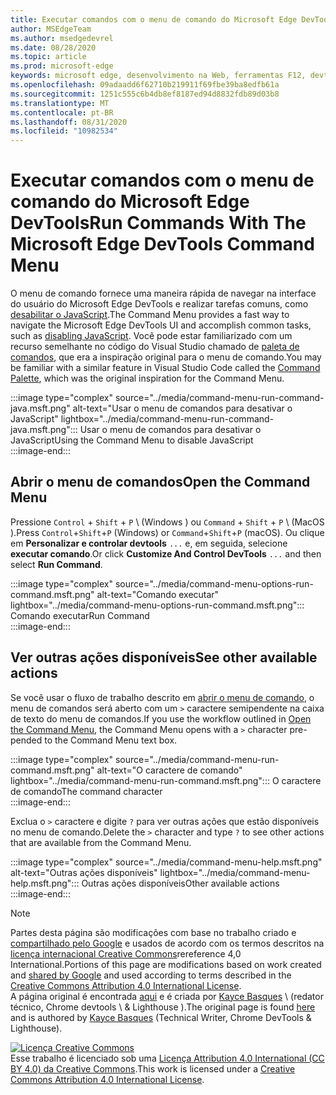```yaml
---
title: Executar comandos com o menu de comando do Microsoft Edge DevTools
author: MSEdgeTeam
ms.author: msedgedevrel
ms.date: 08/28/2020
ms.topic: article
ms.prod: microsoft-edge
keywords: microsoft edge, desenvolvimento na Web, ferramentas F12, devtools
ms.openlocfilehash: 09adaadd6f62710b219911f69fbe39ba8edfb61a
ms.sourcegitcommit: 1251c555c6b4db8ef8187ed94d8832fdb89d03b8
ms.translationtype: MT
ms.contentlocale: pt-BR
ms.lasthandoff: 08/31/2020
ms.locfileid: "10982534"
---
```

<!-- Copyright Kayce Basques 

   Licensed under the Apache License, Version 2.0 (the "License");
   you may not use this file except in compliance with the License.
   You may obtain a copy of the License at

       https://www.apache.org/licenses/LICENSE-2.0

   Unless required by applicable law or agreed to in writing, software
   distributed under the License is distributed on an "AS IS" BASIS,
   WITHOUT WARRANTIES OR CONDITIONS OF ANY KIND, either express or implied.
   See the License for the specific language governing permissions and
   limitations under the License.  -->  





# <span data-ttu-id="5c72c-103">Executar comandos com o menu de comando do Microsoft Edge DevTools</span><span class="sxs-lookup"><span data-stu-id="5c72c-103">Run Commands With The Microsoft Edge DevTools Command Menu</span></span>   

  

<span data-ttu-id="5c72c-104">O menu de comando fornece uma maneira rápida de navegar na interface do usuário do Microsoft Edge DevTools e realizar tarefas comuns, como [desabilitar o JavaScript][JavascriptDisable].</span><span class="sxs-lookup"><span data-stu-id="5c72c-104">The Command Menu provides a fast way to navigate the Microsoft Edge DevTools UI and accomplish common tasks, such as [disabling JavaScript][JavascriptDisable].</span></span>  <span data-ttu-id="5c72c-105">Você pode estar familiarizado com um recurso semelhante no código do Visual Studio chamado de [paleta de comandos][VisualStudioCodeUICommandPalette], que era a inspiração original para o menu de comando.</span><span class="sxs-lookup"><span data-stu-id="5c72c-105">You may be familiar with a similar feature in Visual Studio Code called the [Command Palette][VisualStudioCodeUICommandPalette], which was the original inspiration for the Command Menu.</span></span>  

:::image type="complex" source="../media/command-menu-run-command-java.msft.png" alt-text="Usar o menu de comandos para desativar o JavaScript" lightbox="../media/command-menu-run-command-java.msft.png":::
   <span data-ttu-id="5c72c-107">Usar o menu de comandos para desativar o JavaScript</span><span class="sxs-lookup"><span data-stu-id="5c72c-107">Using the Command Menu to disable JavaScript</span></span>  
:::image-end:::  

## <span data-ttu-id="5c72c-108">Abrir o menu de comandos</span><span class="sxs-lookup"><span data-stu-id="5c72c-108">Open the Command Menu</span></span>   

<span data-ttu-id="5c72c-109">Pressione `Control` + `Shift` + `P` \ (Windows \) ou `Command` + `Shift` + `P` \ (MacOS \).</span><span class="sxs-lookup"><span data-stu-id="5c72c-109">Press `Control`+`Shift`+`P` \(Windows\) or `Command`+`Shift`+`P` \(macOS\).</span></span> <span data-ttu-id="5c72c-110">Ou clique em **Personalizar e controlar devtools** `...` e, em seguida, selecione **executar comando**.</span><span class="sxs-lookup"><span data-stu-id="5c72c-110">Or click **Customize And Control DevTools** `...` and then select **Run Command**.</span></span>  

:::image type="complex" source="../media/command-menu-options-run-command.msft.png" alt-text="Comando executar" lightbox="../media/command-menu-options-run-command.msft.png":::
   <span data-ttu-id="5c72c-112">Comando executar</span><span class="sxs-lookup"><span data-stu-id="5c72c-112">Run Command</span></span>  
:::image-end:::  

## <span data-ttu-id="5c72c-113">Ver outras ações disponíveis</span><span class="sxs-lookup"><span data-stu-id="5c72c-113">See other available actions</span></span>   

<span data-ttu-id="5c72c-114">Se você usar o fluxo de trabalho descrito em [abrir o menu de comando](#open-the-command-menu), o menu de comandos será aberto com um `>` caractere semipendente na caixa de texto do menu de comandos.</span><span class="sxs-lookup"><span data-stu-id="5c72c-114">If you use the workflow outlined in [Open the Command Menu](#open-the-command-menu), the Command Menu opens with a `>` character pre-pended to the Command Menu text box.</span></span>  

:::image type="complex" source="../media/command-menu-run-command.msft.png" alt-text="O caractere de comando" lightbox="../media/command-menu-run-command.msft.png":::
   <span data-ttu-id="5c72c-116">O caractere de comando</span><span class="sxs-lookup"><span data-stu-id="5c72c-116">The command character</span></span>  
:::image-end:::  

<span data-ttu-id="5c72c-117">Exclua o `>` caractere e digite `?` para ver outras ações que estão disponíveis no menu de comando.</span><span class="sxs-lookup"><span data-stu-id="5c72c-117">Delete the `>` character and type `?` to see other actions that are available from the Command Menu.</span></span>  

:::image type="complex" source="../media/command-menu-help.msft.png" alt-text="Outras ações disponíveis" lightbox="../media/command-menu-help.msft.png":::
   <span data-ttu-id="5c72c-119">Outras ações disponíveis</span><span class="sxs-lookup"><span data-stu-id="5c72c-119">Other available actions</span></span>  
:::image-end:::  

 



<!-- links -->  

[JavascriptDisable]: ../javascript/disable.md "Desabilitar JavaScript com o Microsoft Edge DevTools | Documentos da Microsoft"  

[VisualStudioCodeUICommandPalette]: https://code.visualstudio.com/docs/getstarted/userinterface#_command-palette "Paleta de comandos-UI de código do Visual Studio"  

> [!NOTE]
> <span data-ttu-id="5c72c-122">Partes desta página são modificações com base no trabalho criado e [compartilhado pelo Google][GoogleSitePolicies] e usados de acordo com os termos descritos na [licença internacional Creative Commons][CCA4IL]rereference 4,0 International.</span><span class="sxs-lookup"><span data-stu-id="5c72c-122">Portions of this page are modifications based on work created and [shared by Google][GoogleSitePolicies] and used according to terms described in the [Creative Commons Attribution 4.0 International License][CCA4IL].</span></span>  
> <span data-ttu-id="5c72c-123">A página original é encontrada [aqui](https://developers.google.com/web/tools/chrome-devtools/command-menu/index) e é criada por [Kayce Basques][KayceBasques] \ (redator técnico, Chrome devtools \ & Lighthouse \).</span><span class="sxs-lookup"><span data-stu-id="5c72c-123">The original page is found [here](https://developers.google.com/web/tools/chrome-devtools/command-menu/index) and is authored by [Kayce Basques][KayceBasques] \(Technical Writer, Chrome DevTools \& Lighthouse\).</span></span>  

[![Licença Creative Commons][CCby4Image]][CCA4IL]  
<span data-ttu-id="5c72c-125">Esse trabalho é licenciado sob uma [Licença Attribution 4.0 International (CC BY 4.0) da Creative Commons][CCA4IL].</span><span class="sxs-lookup"><span data-stu-id="5c72c-125">This work is licensed under a [Creative Commons Attribution 4.0 International License][CCA4IL].</span></span>  

[CCA4IL]: https://creativecommons.org/licenses/by/4.0  
[CCby4Image]: https://i.creativecommons.org/l/by/4.0/88x31.png  
[GoogleSitePolicies]: https://developers.google.com/terms/site-policies  
[KayceBasques]: https://developers.google.com/web/resources/contributors/kaycebasques  
